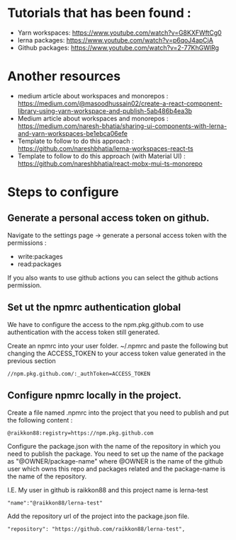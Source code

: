 # Tutorials that has been found :

- Yarn workspaces: https://www.youtube.com/watch?v=G8KXFWftCg0
- lerna packages: https://www.youtube.com/watch?v=p6qoJ4apCjA
- Github packages: https://www.youtube.com/watch?v=2-77KhGWlRg

# Another resources

- medium article about workspaces and monorepos : https://medium.com/@masoodhussain02/create-a-react-component-library-using-yarn-workspace-and-publish-5ab486b4ea3b
- Medium article about workspaces and monorepos : https://medium.com/naresh-bhatia/sharing-ui-components-with-lerna-and-yarn-workspaces-be1ebca06efe
- Template to follow to do this approach : https://github.com/nareshbhatia/lerna-workspaces-react-ts
- Template to follow to do this approach (with Material UI) : https://github.com/nareshbhatia/react-mobx-mui-ts-monorepo



# Steps to configure

## Generate a personal access token on github.

Navigate to the settings page -> generate a personal access token with the permissions :

- write:packages
- read:packages

If you also wants to use github actions you can select the github actions permission.

## Set ut the npmrc authentication global

We have to configure the access to the npm.pkg.github.com to use authentication with the access token still generated.

Create an npmrc into your user folder. ~/.npmrc and paste the following but changing the ACCESS_TOKEN to your access token value generated in the previous section

```
//npm.pkg.github.com/:_authToken=ACCESS_TOKEN
```

## Configure npmrc locally in the project.

Create a file named .npmrc into the project that you need to publish and put the following content :

```
@raikkon88:registry=https://npm.pkg.github.com
```

Configure the package.json with the name of the repository in which you need to publish the package. You need to set up the name of the package as "@OWNER/package-name" where @OWNER is the name of the github user which owns this repo and packages related and the package-name is the name of the repository.

I.E. My user in github is raikkon88 and this project name is lerna-test

```
"name":"@raikkon88/lerna-test"
```

Add the repository url of the project into the package.json file.

```
"repository": "https://github.com/raikkon88/lerna-test",
```
